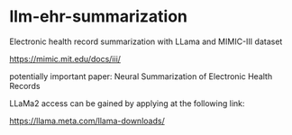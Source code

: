 # llm-ehr-summarization
Electronic health record summarization with LLama and MIMIC-III dataset


https://mimic.mit.edu/docs/iii/



potentially important paper: 
Neural Summarization of Electronic Health Records



LLaMa2 access can be gained by applying at the following link:

https://llama.meta.com/llama-downloads/
